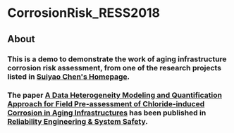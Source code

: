 # CorrosionRisk_RESS2018
## About
### This is a demo to demonstrate the work of aging infrastructure corrosion risk assessment, from one of the research projects listed in [Suiyao Chen's Homepage](https://sites.google.com/mail.usf.edu/suiyaochen-professional/publication?authuser=0). 
### The paper [A Data Heterogeneity Modeling and Quantification Approach for Field Pre-assessment of Chloride-induced Corrosion in Aging Infrastructures](https://www.researchgate.net/publication/321287896_A_Data_Heterogeneity_Modeling_and_Quantification_Approach_for_Field_Pre-assessment_of_Chloride-induced_Corrosion_in_Aging_Infrastructures) has been published in [Reliability Engineering & System Safety](https://www.sciencedirect.com/science/article/pii/S095183201630847X). 
